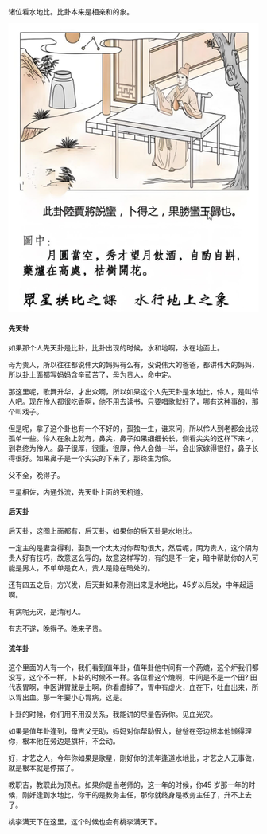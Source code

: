 
诸位看水地比。比卦本来是相亲和的象。

![图片](../img/水地比.jpg)

#### 先天卦

如果那个人先天卦是比卦，比卦出现的时候，水和地啊，水在地面上。

母为贵人，所以往往都说伟大的妈妈有么有，没说伟大的爸爸，都讲伟大的妈妈，所以卦上面都写妈妈含辛茹苦了，母为贵人，命中定。

那这里呢，歌舞升华，才出众啊，所以如果这个人先天卦是水地比，伶人，是叫伶人吧。现在伶人都很吃香啊，他不用去读书，只要唱歌就好了，哪有这种事的，那个叫戏子。

但是呢，拿了这个卦也有一个不好的，孤独一生，谁来问，所以伶人到老都会比较孤单一些。伶人在象上就有，鼻尖，鼻子如果细细长长，侧看尖尖的这样下来✓，到老终为伶人。鼻子很厚，很重，很厚，伶人会做一半，会出家嫁得很好，鼻子长得很好。如果鼻子是一个尖尖的下来了，那终生为伶。 

父不全，晚得子。

三星相佐，内通外流，先天卦上面的天机道。

#### 后天卦

后天卦，这图上面都有，后天卦，如果你的后天卦是水地比。

一定主的是妻宫得利，娶到一个太太对你帮助很大，然后呢，阴为贵人，这个阴为贵人好有技巧，故意这么写的，故意这样写的，有的是不一定，暗中帮助你的人可能是男人，不单单是女人，贵人是隐在暗处的。

还有四五之后，方兴发，后天卦如果你测出来是水地比，45岁以后发，中年起运啊。

有病呢无灾，是清闲人。

有志不遂，晚得子。晚来子贵。

#### 流年卦

这个里面的人有一个，我们看到值年卦，值年卦他中间有一个药熝，这个炉我们都没写，这个不一样，卜卦的时候不一样。各位看这个熝啊，中间是不是一个田? 田代表胃啊，中医讲胃就是土啊，你看虚掉了，胃中有虚火，血在下，吐血出来，所以胃出血。那一年要小心胃病，这是。

卜卦的时候，你们用不用没关系，我能讲的尽量告诉你。见血光灾。

如果是值年卦逢到，母吉父无助，妈妈对你帮助很大，爸爸在旁边根本他懒得理你，根本他在旁边是旗杆，不会动。

好，才艺之人，今年你如果是歌星，刚好你的流年逢道水地比，才艺之人无事做，就是根本就是停摆了。

教职吉，教职此为顶点。如果你是当老师的，这一年的时候，你45 岁那一年的时候，刚好逢到水地比，你干的是教务主任，那你就终身是教务主任了，升不上去了。

桃李满天下在这里，这个时候也会有桃李满天下。

